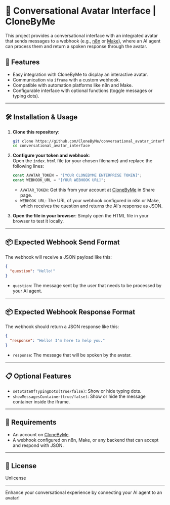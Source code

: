 # 🧠 Conversational Avatar Interface | CloneByMe

This project provides a conversational interface with an integrated avatar that sends messages to a webhook (e.g., [n8n](https://n8n.io/) or [Make](https://www.make.com/)), where an AI agent can process them and return a spoken response through the avatar.

## 🚀 Features

- Easy integration with CloneByMe to display an interactive avatar.
- Communication via `iframe` with a custom webhook.
- Compatible with automation platforms like n8n and Make.
- Configurable interface with optional functions (toggle messages or typing dots).

---

## 🛠️ Installation & Usage

1. **Clone this repository**:
   ```bash
   git clone https://github.com/CloneByMe/conversational_avatar_interface.git
   cd conversational_avatar_interface
   ```

2. **Configure your token and webhook**:  
   Open the `index.html` file (or your chosen filename) and replace the following lines:

   ```js
   const AVATAR_TOKEN = "[YOUR CLONEBYME ENTERPRISE TOKEN]";
   const WEBHOOK_URL = "[YOUR WEBHOOK URL]";
   ```

   - `AVATAR_TOKEN`: Get this from your account at [CloneByMe](https://app.clonebyme.com) in Share page.
   - `WEBHOOK_URL`: The URL of your webhook configured in n8n or Make, which receives the question and returns the AI's response as JSON.

3. **Open the file in your browser**:
   Simply open the HTML file in your browser to test it locally.

---

## 📦 Expected Webhook Send Format

The webhook will receive a JSON payload like this:

```json
{
  "question": "Hello!"
}
```

- `question`: The message sent by the user that needs to be processed by your AI agent.

---

## 📦 Expected Webhook Response Format

The webhook should return a JSON response like this:

```json
{
  "response": "Hello! I'm here to help you."
}
```

- `response`: The message that will be spoken by the avatar.

---

## 📋 Optional Features

- `setStateOfTypingDots(true/false)`: Show or hide typing dots.
- `showMessagesContainer(true/false)`: Show or hide the message container inside the iframe.

---

## 🤖 Requirements

- An account on [CloneByMe](https://app.clonebyme.com).
- A webhook configured on n8n, Make, or any backend that can accept and respond with JSON.

---


## 📄 License

Unlicense

---

Enhance your conversational experience by connecting your AI agent to an avatar!

